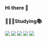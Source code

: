 
  
  ### Hi there 👋
<!--
  ![Anurag's GitHub stats](https://github-readme-stats.vercel.app/api?username=kdh5018&show_icons=true&theme=radical)
  ![Top Langs](https://github-readme-stats.vercel.app/api/top-langs/?username=kdh5018&layout=compact&theme=tokyonight)
-->

   
  ### 👨🏻‍💻Studying📚
  <p>
    <img src="https://img.shields.io/badge/Swift-F05138?style=flat&logo=Swift&logoColor=000000"/>
    <img src="https://img.shields.io/badge/Reactivex-B7178C?style=flat&logo=reactivex&logoColor=000000"/>
    <img src="https://img.shields.io/badge/UIkit-2396F3?style=flat&logo=UIkit&logoColor=000000"/>
    <img src="https://img.shields.io/badge/Xcode-147EFB?style=flat&logo=Xcode&logoColor=000000"/>
    <img src="https://img.shields.io/badge/Git-F05032?style=flat&logo=Git&logoColor=000000"/>
  </p>

  <!--
  **kdh5018/kdh5018** is a ✨ _special_ ✨ repository because its `README.md` (this file) appears on your GitHub profile.

  Here are some ideas to get you started:

  - 🔭 I’m currently working on ...
  - 🌱 I’m currently learning ...
  - 👯 I’m looking to collaborate on ...
  - 🤔 I’m looking for help with ...
  - 💬 Ask me about ...
  - 📫 How to reach me: ...
  - 😄 Pronouns: ...
  - ⚡ Fun fact: ...
  -->

